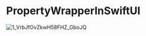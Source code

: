 # PropertyWrapperInSwiftUI
![1_VrbJfOvZkwH58FHZ_GboJQ](https://user-images.githubusercontent.com/16228277/186649666-dbf02c6c-ee99-4aa9-9e76-031baa6b7463.png)
